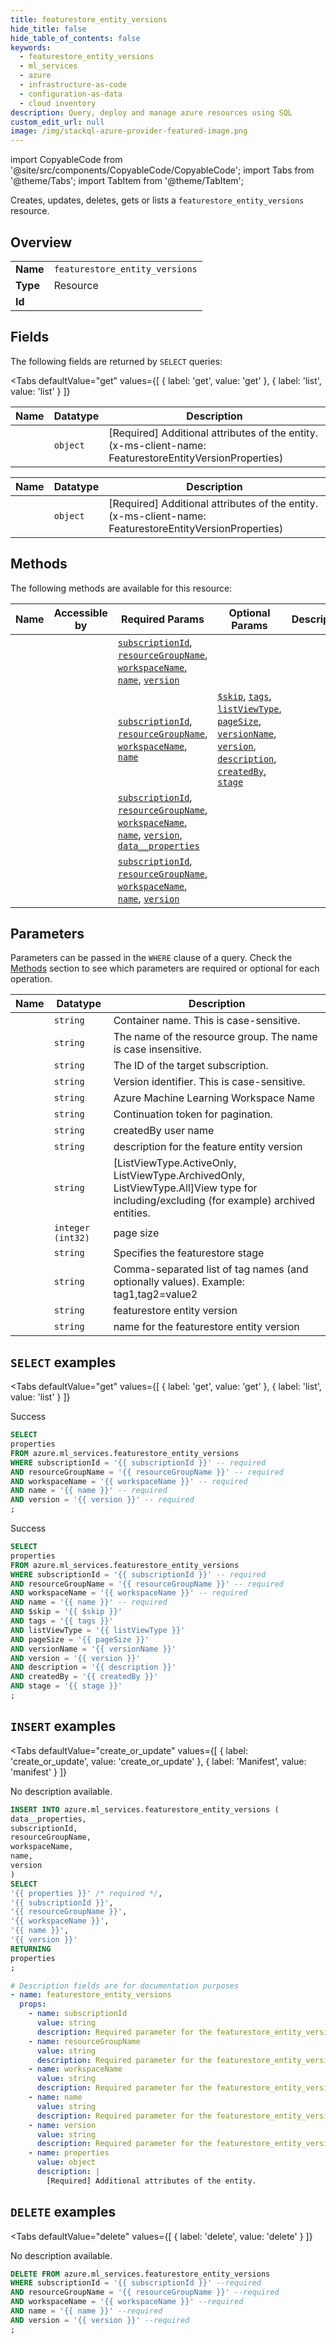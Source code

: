 ```yaml
--- 
title: featurestore_entity_versions
hide_title: false
hide_table_of_contents: false
keywords:
  - featurestore_entity_versions
  - ml_services
  - azure
  - infrastructure-as-code
  - configuration-as-data
  - cloud inventory
description: Query, deploy and manage azure resources using SQL
custom_edit_url: null
image: /img/stackql-azure-provider-featured-image.png
---
```


import CopyableCode from '@site/src/components/CopyableCode/CopyableCode';
import Tabs from '@theme/Tabs';
import TabItem from '@theme/TabItem';

Creates, updates, deletes, gets or lists a <code>featurestore_entity_versions</code> resource.

## Overview
<table><tbody>
<tr><td><b>Name</b></td><td><code>featurestore_entity_versions</code></td></tr>
<tr><td><b>Type</b></td><td>Resource</td></tr>
<tr><td><b>Id</b></td><td><CopyableCode code="azure.ml_services.featurestore_entity_versions" /></td></tr>
</tbody></table>

## Fields

The following fields are returned by `SELECT` queries:

<Tabs
    defaultValue="get"
    values={[
        { label: 'get', value: 'get' },
        { label: 'list', value: 'list' }
    ]}
>
<TabItem value="get">

<table>
<thead>
    <tr>
    <th>Name</th>
    <th>Datatype</th>
    <th>Description</th>
    </tr>
</thead>
<tbody>
<tr>
    <td><CopyableCode code="properties" /></td>
    <td><code>object</code></td>
    <td>[Required] Additional attributes of the entity. (x-ms-client-name: FeaturestoreEntityVersionProperties)</td>
</tr>
</tbody>
</table>
</TabItem>
<TabItem value="list">

<table>
<thead>
    <tr>
    <th>Name</th>
    <th>Datatype</th>
    <th>Description</th>
    </tr>
</thead>
<tbody>
<tr>
    <td><CopyableCode code="properties" /></td>
    <td><code>object</code></td>
    <td>[Required] Additional attributes of the entity. (x-ms-client-name: FeaturestoreEntityVersionProperties)</td>
</tr>
</tbody>
</table>
</TabItem>
</Tabs>

## Methods

The following methods are available for this resource:

<table>
<thead>
    <tr>
    <th>Name</th>
    <th>Accessible by</th>
    <th>Required Params</th>
    <th>Optional Params</th>
    <th>Description</th>
    </tr>
</thead>
<tbody>
<tr>
    <td><a href="#get"><CopyableCode code="get" /></a></td>
    <td><CopyableCode code="select" /></td>
    <td><a href="#parameter-subscriptionId"><code>subscriptionId</code></a>, <a href="#parameter-resourceGroupName"><code>resourceGroupName</code></a>, <a href="#parameter-workspaceName"><code>workspaceName</code></a>, <a href="#parameter-name"><code>name</code></a>, <a href="#parameter-version"><code>version</code></a></td>
    <td></td>
    <td></td>
</tr>
<tr>
    <td><a href="#list"><CopyableCode code="list" /></a></td>
    <td><CopyableCode code="select" /></td>
    <td><a href="#parameter-subscriptionId"><code>subscriptionId</code></a>, <a href="#parameter-resourceGroupName"><code>resourceGroupName</code></a>, <a href="#parameter-workspaceName"><code>workspaceName</code></a>, <a href="#parameter-name"><code>name</code></a></td>
    <td><a href="#parameter-$skip"><code>$skip</code></a>, <a href="#parameter-tags"><code>tags</code></a>, <a href="#parameter-listViewType"><code>listViewType</code></a>, <a href="#parameter-pageSize"><code>pageSize</code></a>, <a href="#parameter-versionName"><code>versionName</code></a>, <a href="#parameter-version"><code>version</code></a>, <a href="#parameter-description"><code>description</code></a>, <a href="#parameter-createdBy"><code>createdBy</code></a>, <a href="#parameter-stage"><code>stage</code></a></td>
    <td></td>
</tr>
<tr>
    <td><a href="#create_or_update"><CopyableCode code="create_or_update" /></a></td>
    <td><CopyableCode code="insert" /></td>
    <td><a href="#parameter-subscriptionId"><code>subscriptionId</code></a>, <a href="#parameter-resourceGroupName"><code>resourceGroupName</code></a>, <a href="#parameter-workspaceName"><code>workspaceName</code></a>, <a href="#parameter-name"><code>name</code></a>, <a href="#parameter-version"><code>version</code></a>, <a href="#parameter-data__properties"><code>data__properties</code></a></td>
    <td></td>
    <td></td>
</tr>
<tr>
    <td><a href="#delete"><CopyableCode code="delete" /></a></td>
    <td><CopyableCode code="delete" /></td>
    <td><a href="#parameter-subscriptionId"><code>subscriptionId</code></a>, <a href="#parameter-resourceGroupName"><code>resourceGroupName</code></a>, <a href="#parameter-workspaceName"><code>workspaceName</code></a>, <a href="#parameter-name"><code>name</code></a>, <a href="#parameter-version"><code>version</code></a></td>
    <td></td>
    <td></td>
</tr>
</tbody>
</table>

## Parameters

Parameters can be passed in the `WHERE` clause of a query. Check the [Methods](#methods) section to see which parameters are required or optional for each operation.

<table>
<thead>
    <tr>
    <th>Name</th>
    <th>Datatype</th>
    <th>Description</th>
    </tr>
</thead>
<tbody>
<tr id="parameter-name">
    <td><CopyableCode code="name" /></td>
    <td><code>string</code></td>
    <td>Container name. This is case-sensitive.</td>
</tr>
<tr id="parameter-resourceGroupName">
    <td><CopyableCode code="resourceGroupName" /></td>
    <td><code>string</code></td>
    <td>The name of the resource group. The name is case insensitive.</td>
</tr>
<tr id="parameter-subscriptionId">
    <td><CopyableCode code="subscriptionId" /></td>
    <td><code>string</code></td>
    <td>The ID of the target subscription.</td>
</tr>
<tr id="parameter-version">
    <td><CopyableCode code="version" /></td>
    <td><code>string</code></td>
    <td>Version identifier. This is case-sensitive.</td>
</tr>
<tr id="parameter-workspaceName">
    <td><CopyableCode code="workspaceName" /></td>
    <td><code>string</code></td>
    <td>Azure Machine Learning Workspace Name</td>
</tr>
<tr id="parameter-$skip">
    <td><CopyableCode code="$skip" /></td>
    <td><code>string</code></td>
    <td>Continuation token for pagination.</td>
</tr>
<tr id="parameter-createdBy">
    <td><CopyableCode code="createdBy" /></td>
    <td><code>string</code></td>
    <td>createdBy user name</td>
</tr>
<tr id="parameter-description">
    <td><CopyableCode code="description" /></td>
    <td><code>string</code></td>
    <td>description for the feature entity version</td>
</tr>
<tr id="parameter-listViewType">
    <td><CopyableCode code="listViewType" /></td>
    <td><code>string</code></td>
    <td>[ListViewType.ActiveOnly, ListViewType.ArchivedOnly, ListViewType.All]View type for including/excluding (for example) archived entities.</td>
</tr>
<tr id="parameter-pageSize">
    <td><CopyableCode code="pageSize" /></td>
    <td><code>integer (int32)</code></td>
    <td>page size</td>
</tr>
<tr id="parameter-stage">
    <td><CopyableCode code="stage" /></td>
    <td><code>string</code></td>
    <td>Specifies the featurestore stage</td>
</tr>
<tr id="parameter-tags">
    <td><CopyableCode code="tags" /></td>
    <td><code>string</code></td>
    <td>Comma-separated list of tag names (and optionally values). Example: tag1,tag2=value2</td>
</tr>
<tr id="parameter-version">
    <td><CopyableCode code="version" /></td>
    <td><code>string</code></td>
    <td>featurestore entity version</td>
</tr>
<tr id="parameter-versionName">
    <td><CopyableCode code="versionName" /></td>
    <td><code>string</code></td>
    <td>name for the featurestore entity version</td>
</tr>
</tbody>
</table>

## `SELECT` examples

<Tabs
    defaultValue="get"
    values={[
        { label: 'get', value: 'get' },
        { label: 'list', value: 'list' }
    ]}
>
<TabItem value="get">

Success

```sql
SELECT
properties
FROM azure.ml_services.featurestore_entity_versions
WHERE subscriptionId = '{{ subscriptionId }}' -- required
AND resourceGroupName = '{{ resourceGroupName }}' -- required
AND workspaceName = '{{ workspaceName }}' -- required
AND name = '{{ name }}' -- required
AND version = '{{ version }}' -- required
;
```
</TabItem>
<TabItem value="list">

Success

```sql
SELECT
properties
FROM azure.ml_services.featurestore_entity_versions
WHERE subscriptionId = '{{ subscriptionId }}' -- required
AND resourceGroupName = '{{ resourceGroupName }}' -- required
AND workspaceName = '{{ workspaceName }}' -- required
AND name = '{{ name }}' -- required
AND $skip = '{{ $skip }}'
AND tags = '{{ tags }}'
AND listViewType = '{{ listViewType }}'
AND pageSize = '{{ pageSize }}'
AND versionName = '{{ versionName }}'
AND version = '{{ version }}'
AND description = '{{ description }}'
AND createdBy = '{{ createdBy }}'
AND stage = '{{ stage }}'
;
```
</TabItem>
</Tabs>


## `INSERT` examples

<Tabs
    defaultValue="create_or_update"
    values={[
        { label: 'create_or_update', value: 'create_or_update' },
        { label: 'Manifest', value: 'manifest' }
    ]}
>
<TabItem value="create_or_update">

No description available.

```sql
INSERT INTO azure.ml_services.featurestore_entity_versions (
data__properties,
subscriptionId,
resourceGroupName,
workspaceName,
name,
version
)
SELECT 
'{{ properties }}' /* required */,
'{{ subscriptionId }}',
'{{ resourceGroupName }}',
'{{ workspaceName }}',
'{{ name }}',
'{{ version }}'
RETURNING
properties
;
```
</TabItem>
<TabItem value="manifest">

```yaml
# Description fields are for documentation purposes
- name: featurestore_entity_versions
  props:
    - name: subscriptionId
      value: string
      description: Required parameter for the featurestore_entity_versions resource.
    - name: resourceGroupName
      value: string
      description: Required parameter for the featurestore_entity_versions resource.
    - name: workspaceName
      value: string
      description: Required parameter for the featurestore_entity_versions resource.
    - name: name
      value: string
      description: Required parameter for the featurestore_entity_versions resource.
    - name: version
      value: string
      description: Required parameter for the featurestore_entity_versions resource.
    - name: properties
      value: object
      description: |
        [Required] Additional attributes of the entity.
```
</TabItem>
</Tabs>


## `DELETE` examples

<Tabs
    defaultValue="delete"
    values={[
        { label: 'delete', value: 'delete' }
    ]}
>
<TabItem value="delete">

No description available.

```sql
DELETE FROM azure.ml_services.featurestore_entity_versions
WHERE subscriptionId = '{{ subscriptionId }}' --required
AND resourceGroupName = '{{ resourceGroupName }}' --required
AND workspaceName = '{{ workspaceName }}' --required
AND name = '{{ name }}' --required
AND version = '{{ version }}' --required
;
```
</TabItem>
</Tabs>
